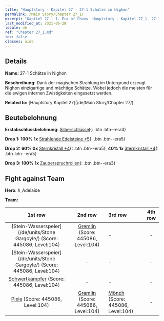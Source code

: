 ```yaml
---
title: "Hauptstory - Kapitel 27 - 27-1 Schätze in Nighon"
permalink: /Main Story/Chapter 27_1/
excerpt: "Kapitel 27 - 1. Era of Chaos  Hauptstory - Kapitel 27_1. 27-1 Schätze in Nighon"
last_modified_at: 2021-05-28
locale: de
ref: "Chapter 27_1.md"
toc: false
classes: wide
---
```


## Details

 **Name:** 27-1 Schätze in Nighon

 **Beschreibung:** Dank der magischen Strahlung im Untergrund erzeugt Nighon einzigartige und mächtige Schätze. Wobei jedoch die meisten für die ewigen internen Zwistigkeiten eingesetzt werden.

 **Related to:** [Hauptstory Kapitel 27](/de/Main Story/Chapter 27/)

## Beutebelohnung

 **Erstabschlussbelohnung:** [Silberschlüssel](/ItemsDE/con_693/){: .btn .btn--era3}

 **Drop 1:** **100% 1x** [Strahlende Edelsteine +5](/ItemsDE/mat_100/){: .btn .btn--era5}

 **Drop 2:** **60% 0x** [Sternkristall +4](/ItemsDE/mat_94/){: .btn .btn--era5}, **40% 1x** [Sternkristall +4](/ItemsDE/mat_94/){: .btn .btn--era5}

 **Drop 3:** **100% 1x** [Zauberspruchrollen](/ItemsDE/con_694/){: .btn .btn--era3}


## Fight against Team
 **Hero:** h_Adelaide

 **Team:**


  | 1st row | 2nd row | 3rd row | 4th row |
  |:----:|:----:|:----|:----:|
  | [Stein-Wasserspeier](/de/units/Stone Gargoyle/) (Score: 445086, Level:104)  | [Gremlin](/de/units/Gremlin/) (Score: 445086, Level:104)  | - | - |
  | [Stein-Wasserspeier](/de/units/Stone Gargoyle/) (Score: 445086, Level:104)  | - | - | - |
  | [Schwertkämpfer](/de/units/Swordsman/) (Score: 445086, Level:104)  | - | - | - |
  | [Pixie](/de/units/Sprite/) (Score: 445086, Level:104)  | [Gremlin](/de/units/Gremlin/) (Score: 445086, Level:104)  | [Mönch](/de/units/Monk/) (Score: 445086, Level:104)  | - |


